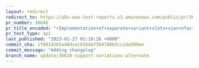 ```yaml
---
layout: redirect
redirect_to: https://a8c-woo-test-reports.s3.amazonaws.com/public/pr/36646/api/index.html
pr_number: 36646
pr_title_encoded: "+Implementation+of+separate+variant+slots+via+refactored+components"
pr_test_type: api
last_published: "2023-01-27 01:10:26 +0000"
commit_sha: 1f081d2b5ad8dcec036daf5b9780b5cc2da509ee
commit_message: "Adding changelog"
branch_name: update/36610-support-variations-alternate
---
```

